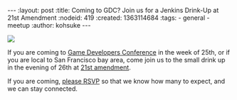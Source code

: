 --- :layout: post :title: Coming to GDC? Join us for a Jenkins Drink-Up at 21st Amendment :nodeid: 419 :created: 1363114684 :tags: - general - meetup :author: kohsuke ---

[![](http://www.nationalreview.com/sites/default/files/nfs/uploaded/u23105/2012/12/amendment%2021%202.jpeg)](http://en.wikipedia.org/wiki/Twenty-first_Amendment_to_the_United_States_Constitution)

If you are coming to [Game Developers Conference](http://www.gdconf.com/) in the week of 25th, or if you are local to San Francisco bay area, come join us to the small drink up in the evening of 26th at [21st amendment](http://21st-amendment.com/).

If you are coming, [please RSVP](http://www.meetup.com/jenkinsmeetup/events/108919962/) so that we know how many to expect, and we can stay connected.

